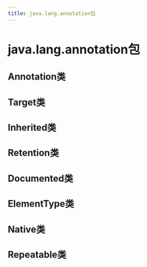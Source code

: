 ```yaml
---
title: java.lang.annotation包
---
```


# java.lang.annotation包

## Annotation类

## Target类

## Inherited类

## Retention类

## Documented类

## ElementType类

## Native类

## Repeatable类